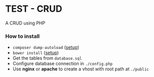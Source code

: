 # TEST - CRUD
A CRUD using PHP

###  How to install
- `composer dump-autoload` ([setup](https://getcomposer.org/doc/00-intro.md))
- `bower install` ([setup](http://bower.io/))
- Get the tables from `database.sql`
- Configure database connection in `./config.php`
- Use **nginx** or **apache** to create a vhost with root path at `./public`
